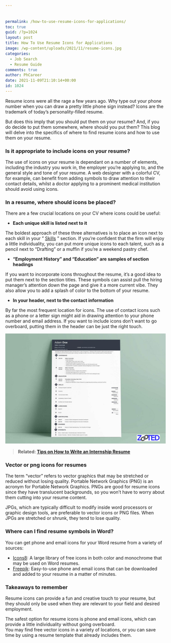 ```yaml
---


permalink: /how-to-use-resume-icons-for-applications/
toc: true
guid: /?p=1024
layout: post
title: How To Use Resume Icons for Applications
image: /wp-content/uploads/2021/11/resume-icons.jpg
categories:
  - Job Search
  - Resume Guide
comments: true
author: PhCareer
date: 2021-11-09T21:10:14+00:00
id: 1024
---
```

Resume icons were all the rage a few years ago. Why type out your phone number when you can draw a pretty little phone sign instead? Icons are the trademark of today&#8217;s personality-filled resume.

But does this imply that you should put them on your resume? And, if you do decide to put them somewhere, where should you put them? This blog will delve into the specifics of where to find resume icons and how to use them on your resume.

### **Is it appropriate to include icons on your resume?**

The use of icons on your resume is dependant on a number of elements, including the industry you work in, the employer you&#8217;re applying to, and the general style and tone of your resume. A web designer with a colorful CV, for example, can benefit from adding symbols to draw attention to their contact details, whilst a doctor applying to a prominent medical institution should avoid using icons.

### **In a resume, where should icons be placed?**

There are a few crucial locations on your CV where icons could be useful:

* **Each unique skill is listed next to it**

The boldest approach of these three alternatives is to place an icon next to each skill in your &#8221; [Skills](/how-to-learn-new-skills-for-your-resume/) &#8221; section. If you&#8217;re confident that the firm will enjoy a little individuality, you can put more unique icons to each talent, such as a pencil next to &#8220;Drafting&#8221; or a muffin if you&#8217;re a weekend pastry chef.

* **&#8220;Employment History&#8221; and &#8220;Education&#8221; are samples of section headings**

If you want to incorporate icons throughout the resume, it&#8217;s a good idea to put them next to the section titles. These symbols can assist pull the hiring manager&#8217;s attention down the page and give it a more current vibe. They also allow you to add a splash of color to the bottom of your resume.

* **In your header, next to the contact information**

By far the most frequent location for icons. The use of contact icons such as a phone or a letter sign might aid in drawing attention to your phone number and email address. If you want to include icons don&#8217;t want to go overboard, putting them in the header can be just the right touch.

![How To Use Resume Icons for Applications](/assets/images/resume_icons.jpg)

<blockquote class="wp-block-quote">
  <p>
    <strong>Related: <a href="/tips-on-how-to-write-an-internship-resume/">Tips on How to Write an Internship Resume</a></strong>
  </p>
</blockquote>

### **Vector or png icons for resumes**

The term &#8220;vector&#8221; refers to vector graphics that may be stretched or reduced without losing quality. Portable Network Graphics (PNG) is an acronym for Portable Network Graphics. PNGs are good for resume icons since they have translucent backgrounds, so you won&#8217;t have to worry about them cutting into your resume content.

JPGs, which are typically difficult to modify inside word processors or graphic design tools, are preferable to vector icons or PNG files. When JPGs are stretched or shrunk, they tend to lose quality.

### **Where can I find resume symbols in Word?**

You can get phone and email icons for your Word resume from a variety of sources:

* [Icons8](https://icons8.com/icons/set/resume): A large library of free icons in both color and monochrome that may be used on Word resumes.
* [Freepik](https://www.freepik.com/popular-icons): Easy-to-use phone and email icons that can be downloaded and added to your resume in a matter of minutes.

### **Takeaways to remember**

Resume icons can provide a fun and creative touch to your resume, but they should only be used when they are relevant to your field and desired employment.

The safest option for resume icons is phone and email icons, which can provide a little individuality without going overboard.\
You may find free vector icons in a variety of locations, or you can save time by using a resume template that already includes them.